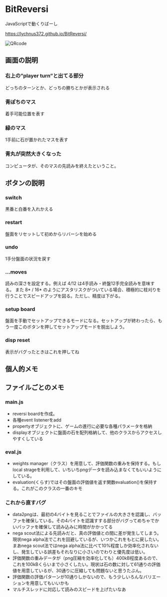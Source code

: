 # BitReversi
JavaScriptで動くりばーし

https://lychnus372.github.io/BitReversi/

![QRcode](https://lychnus372.github.io/BitReversi/qrcode.png "qr")

## 画面の説明
### 右上の”player turn”と出てる部分
どっちのターンとか、どっちの勝ちとかが表示される

### 青ぽちのマス
着手可能位置を表す

### 緑のマス
1手前に石が置かれたマスを表す

### 青丸が突然大きくなった
コンピュータが、そのマスの先読みを終えたということ。

## ボタンの説明
### switch
黒番と白番を入れかえる

### restart
盤面をリセットして初めからリバーシを始める

### undo
1手分盤面の状況を戻す

### ...moves
読みの深さを設定する。例えば 4/12 は4手読み・終盤12手完全読みを意味する。
また 8* / 16* のようにアスタリスクがついている場合、積極的に枝刈りを行うことでスピードアップを図る。ただし、精度は下がる。

### setup board
盤面を手動でセットアップできるモードになる。セットアップが終わったら、もう一度このボタンを押してセットアップモードを脱出しよう。

### disp reset
表示がバグったときはこれを押してね



## 個人的メモ

## ファイルごとのメモ
### main.js
- reversi boardを作成。
- 各種event listenerをadd
- propertyオブジェクトに、ゲームの進行に必要な各種パラメータを格納
- displayオブジェクトに盤面の石を配列格納して、他のクラスからアクセスしやすくしている

### eval.js
- weights manager（クラス）を用意して、評価関数の重みを保持する。もしlocal strageを利用して、いちいちpngデータを読み込まなくてもいいようにしている。
- evaluation(くらす)ではその盤面の評価値を返す関数evaluation()を保持する。これがこのクラスの一番のキモ

### これから直すバグ
- data2pngは、最初の4バイトを見ることでファイルの大きさを認識し、バッファを確保している。その4バイトを認識すする部分がバグってめちゃでかいバッファを確保して読み込みに時間がかかってる
- nega scout法による先読みだと、真の評価値との間に差が発生してしまう。現状nega alpha法でこれを回避しているが、いつかこれをもとに戻したい。まあnega scout法ではnega alpha法に比べて10%程度しか効率化されないし、発生している誤差もそれなりに小さいのでわりと優先度は低い。
- 評価関数の重みデータが（png圧縮を効率化しても）400kB程度あるので、これを100kBくらいまで小さくしたい。現状は石の数に対して61通りの評価値を用意しているが、30通りに圧縮しても問題ないと思うたぶん。
- 評価関数の評価パターンが10通りしかないので、もう少しいろんなバリエーションを用意してもいいかも
- マルチスレッドに対応して読みのスピードを上げたいなあ
















